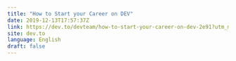 ```yaml
---
title: "How to Start your Career on DEV"
date: 2019-12-13T17:57:37Z
link: https://dev.to/devteam/how-to-start-your-career-on-dev-2e91?utm_medium=RSS&utm_source=news.12bit.vn
site: dev.to
language: English
draft: false
---
```

